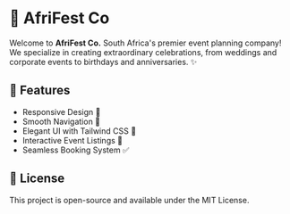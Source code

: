 # 🎉 AfriFest Co

Welcome to **AfriFest Co.** South Africa's premier event planning company! We specialize in creating extraordinary celebrations, from weddings and corporate events to birthdays and anniversaries. ✨

## 🌟 Features

- Responsive Design 📱
- Smooth Navigation 🚀
- Elegant UI with Tailwind CSS 🎨
- Interactive Event Listings 📅
- Seamless Booking System ✅

## 📜 License

This project is open-source and available under the MIT License.
